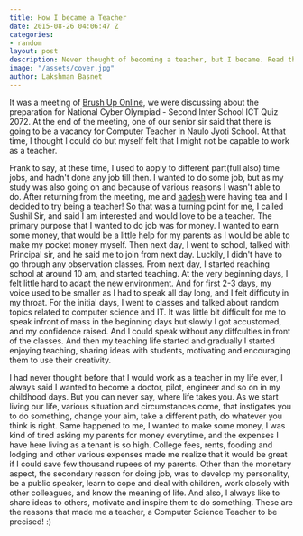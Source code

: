 ```yaml
---
title: How I became a Teacher
date: 2015-08-26 04:06:47 Z
categories:
- random
layout: post
description: Never thought of becoming a teacher, but I became. Read this post to know What inspired me to work a teacher.
image: "/assets/cover.jpg"
author: Lakshman Basnet
---
```


It was a meeting of [Brush Up Online](http://www.brushuponline.edu.np), we were discussing about the preparation for National Cyber Olympiad - Second Inter School ICT Quiz 2072. At the end of the meeting, one of our senior sir said that there is going to be a vacancy for Computer Teacher in Naulo Jyoti School. At that time, I thought I could do but myself felt that I might not be capable to work as a teacher. 

Frank to say, at these time, I used to apply to different part(full also) time jobs, and hadn't done any job till then. I wanted to do some job, but as my study was also going on and because of various reasons I wasn't able to do. After returning from the meeting, me and [aadesh](http://aadeshshrestha.me) were having tea and I decided to try being a teacher! So that was a turning point for me, I called Sushil Sir, and said I am interested and would love to be a teacher. The primary purpose that I wanted to do job was for money. I wanted to earn some money, that would be a little help for my parents as I would be able to make my pocket money myself. Then next day, I went to school, talked with Principal sir, and he said me to join from next day. Luckily, I didn't have to go through any observation classes. From next day, I started reaching school at around 10 am, and started teaching. At the very beginning days, I felt little hard to adapt the new environment. And for first 2-3 days, my voice used to be smaller as I had to speak all day long, and I felt difficuty in my throat. For the initial days, I went to classes and talked about random topics related to computer science and IT. It was little bit difficult for  me to speak infront of mass in the beginning days but slowly I got accustomed, and my confidence raised. And I could speak without any diffculties in front of the classes. And then my teaching life started and gradually I started enjoying teaching, sharing ideas with students, motivating and encouraging them to use their creativity.

 I had never thought before that I would work as a teacher in my life ever, I always said I wanted to become a doctor, pilot, engineer and so on in my childhood days. But you can never say, where life takes you. As we start living our life, various situation and circumstances come, that instigates you to do something, change your aim, take a different path, do whatever you think is right. Same happened to me, I wanted to make some money, I was kind of tired asking my parents for money everytime, and the expenses I have here living as a tenant is so high. College fees, rents, fooding and lodging and other various expenses made me realize that it would be great if I could save few thousand rupees of my parents. Other than the monetary aspect, the secondary reason for doing job, was to develop my personality, be a public speaker, learn to cope and deal with children, work closely with other colleagues, and know the meaning of life. And also, I always like to share ideas to others, motivate and inspire them to do something. These are the reasons that made me a teacher, a Computer Science Teacher to be precised! :)
